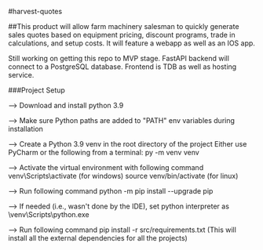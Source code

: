 #harvest-quotes

##This product will allow farm machinery salesman to quickly generate sales quotes based on equipment pricing, discount programs, trade in calculations, and setup costs.  It will feature a webapp as well as an IOS app.

Still working on getting this repo to MVP stage.  FastAPI backend will connect to a PostgreSQL database.  Frontend is TDB as well as hosting service.

###Project Setup

--> Download and install python 3.9

--> Make sure Python paths are added to "PATH" env variables during installation

--> Create a Python 3.9 venv in the root directory of the project Either use PyCharm or the following from a terminal: py -m venv venv

--> Activate the virtual environment with following command venv\Scripts\activate (for windows) source venv/bin/activate (for linux)

--> Run following command python -m pip install --upgrade pip

--> If needed (i.e., wasn't done by the IDE), set python interpreter as \venv\Scripts\python.exe

--> Run following command pip install -r src/requirements.txt (This will install all the external dependencies for all the projects)
